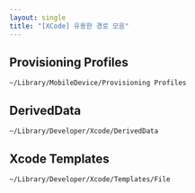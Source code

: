 ```yaml
---
layout: single
title: "[XCode] 유용한 경로 모음"
---
```


## Provisioning Profiles
```
~/Library/MobileDevice/Provisioning Profiles
```

## DerivedData
```
~/Library/Developer/Xcode/DerivedData
```

## Xcode Templates
```
~/Library/Developer/Xcode/Templates/File
```
